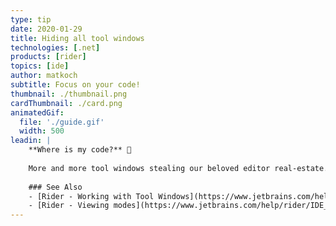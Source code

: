 ```yaml
---
type: tip
date: 2020-01-29
title: Hiding all tool windows
technologies: [.net]
products: [rider]
topics: [ide]
author: matkoch
subtitle: Focus on your code!
thumbnail: ./thumbnail.png
cardThumbnail: ./card.png
animatedGif:
  file: './guide.gif'
  width: 500
leadin: |
    **Where is my code?** 🧐
    
    More and more tool windows stealing our beloved editor real-estate. Use the _Hide all tool windows_ action to quickly hide and restore the currently shown tool windows. Another great alternative is our _Distraction Free_ mode! 🧠
    
    ### See Also
    - [Rider - Working with Tool Windows](https://www.jetbrains.com/help/rider/Tool_Windows.html)
    - [Rider - Viewing modes](https://www.jetbrains.com/help/rider/IDE_Viewing_Modes.html)
---
```

